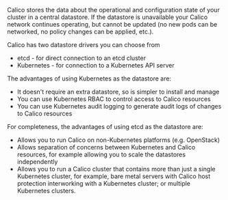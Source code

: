 Calico stores the data about the operational and configuration state of your cluster in a central datastore. If the datastore is unavailable your Calico network continues operating, but cannot be updated (no new pods can be networked, no policy changes can be applied, etc.).

Calico has two datastore drivers you can choose from
* etcd - for direct connection to an etcd cluster
* Kubernetes - for connection to a Kubernetes API server

The advantages of using Kubernetes as the datastore are:
* It doesn't require an extra datastore, so is simpler to install and manage
* You can use Kubernetes RBAC to control access to Calico resources
* You can use Kubernetes audit logging to generate audit logs of changes to Calico resources

For completeness, the advantages of using etcd as the datastore are:
* Allows you to run Calico on non-Kubernetes platforms (e.g. OpenStack)
* Allows separation of concerns between Kubernetes and Calico resources, for example allowing you to scale the datastores independently
* Allows you to run a Calico cluster that contains more than just a single Kubernetes cluster, for example, bare metal servers with Calico host protection interworking with a Kubernetes cluster; or multiple Kubernetes clusters.
